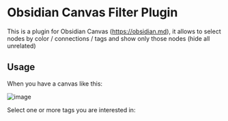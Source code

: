 # Obsidian Canvas Filter Plugin

This is a plugin for Obsidian Canvas (https://obsidian.md), 
it allows to select nodes by color / connections / tags and show 
only those nodes (hide all unrelated)

## Usage

When you have a canvas like this: 

![image]([./assets/canvas.png](https://github.com/CHex0K/advanced-canvas-filter/blob/main/assets/canvas.png))

Select one or more tags you are interested in:


 
 
